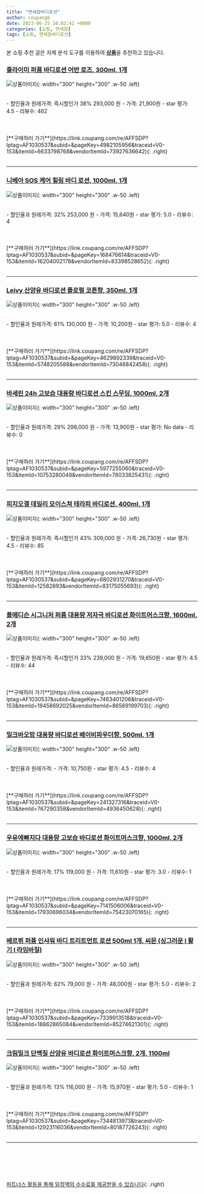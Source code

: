 ```yaml
---
title: "면세점바디로션"
author: coupang6
date: 2023-06-25 16:02:41 +0800
categories: [쇼핑, 면세점]
tags: [쇼핑, 면세점바디로션]
---
```


본 쇼핑 추천 글은 자체 분석 도구를 이용하여 [**상품**](https://link.coupang.com/a/bao1ui)을 추천하고 있습니다.

### [줄라이미 퍼퓸 바디로션 어반 로즈, 300ml, 1개](https://link.coupang.com/re/AFFSDP?lptag=AF1030537&subid=&pageKey=4982105956&traceid=V0-153&itemId=6633798768&vendorItemId=73927636642)

![상품이미지](https://thumbnail8.coupangcdn.com/thumbnails/remote/230x230ex/image/rs_quotation_api/zhxwsiuc/430e4c9dd3f545899d07bc1f87c0503c.jpg){: width="300" height="300" .w-50 .left}


<br>
- 할인율과 원래가격: 즉시할인가 38%  293,000   원
- 가격: 21,900원
- star 평가: 4.5
- 리뷰수: 462
<br>
<br>
<br>
<br>
[**구매하러 가기**](https://link.coupang.com/re/AFFSDP?lptag=AF1030537&subid=&pageKey=4982105956&traceid=V0-153&itemId=6633798768&vendorItemId=73927636642){: .right}
<br>
<br>

---

### [니베아 SOS 케어 힐링 바디 로션, 1000ml, 1개](https://link.coupang.com/re/AFFSDP?lptag=AF1030537&subid=&pageKey=168476614&traceid=V0-153&itemId=16204002178&vendorItemId=83398528652)

![상품이미지](https://thumbnail8.coupangcdn.com/thumbnails/remote/230x230ex/image/retail/images/2022/10/07/18/0/4305cb88-f314-40b0-8069-2b6f6a33ffb2.png){: width="300" height="300" .w-50 .left}


<br>
- 할인율과 원래가격: 32%  253,000   원
- 가격: 15,640원
- star 평가: 5.0
- 리뷰수: 4
<br>
<br>
<br>
<br>
[**구매하러 가기**](https://link.coupang.com/re/AFFSDP?lptag=AF1030537&subid=&pageKey=168476614&traceid=V0-153&itemId=16204002178&vendorItemId=83398528652){: .right}
<br>
<br>

---

### [Leivy 산양유 바디로션 플로럴 코튼향, 350ml, 1개](https://link.coupang.com/re/AFFSDP?lptag=AF1030537&subid=&pageKey=4629892339&traceid=V0-153&itemId=5748205588&vendorItemId=73046842458)

![상품이미지](https://thumbnail7.coupangcdn.com/thumbnails/remote/230x230ex/image/retail/images/1410789063338249-00ccf9e6-2ff4-41e3-b6d9-b60b031a5d63.jpg){: width="300" height="300" .w-50 .left}


<br>
- 할인율과 원래가격: 61%  130,000   원
- 가격: 10,200원
- star 평가: 5.0
- 리뷰수: 4
<br>
<br>
<br>
<br>
[**구매하러 가기**](https://link.coupang.com/re/AFFSDP?lptag=AF1030537&subid=&pageKey=4629892339&traceid=V0-153&itemId=5748205588&vendorItemId=73046842458){: .right}
<br>
<br>

---

### [바세린 24h 고보습 대용량 바디로션 스킨 스무딩, 1000ml, 2개](https://link.coupang.com/re/AFFSDP?lptag=AF1030537&subid=&pageKey=5977255060&traceid=V0-153&itemId=10753280048&vendorItemId=78033825431)

![상품이미지](https://thumbnail10.coupangcdn.com/thumbnails/remote/230x230ex/image/retail/images/2021/08/06/10/9/a09a1b04-bda2-497d-a450-c2f4a8a0d682.jpg){: width="300" height="300" .w-50 .left}


<br>
- 할인율과 원래가격: 29%  298,000   원
- 가격: 13,900원
- star 평가: No data
- 리뷰수: 0
<br>
<br>
<br>
<br>
[**구매하러 가기**](https://link.coupang.com/re/AFFSDP?lptag=AF1030537&subid=&pageKey=5977255060&traceid=V0-153&itemId=10753280048&vendorItemId=78033825431){: .right}
<br>
<br>

---

### [피지오겔 데일리 모이스쳐 테라피 바디로션, 400ml, 1개](https://link.coupang.com/re/AFFSDP?lptag=AF1030537&subid=&pageKey=6802931270&traceid=V0-153&itemId=12582893&vendorItemId=83175055693)

![상품이미지](https://thumbnail6.coupangcdn.com/thumbnails/remote/230x230ex/image/vendor_inventory/540b/dcd430b69287782db4086179af874e64c417c9f1cd222937bf9dbcb24a05.jpg){: width="300" height="300" .w-50 .left}


<br>
- 할인율과 원래가격: 즉시할인가 43%  309,000   원
- 가격: 26,730원
- star 평가: 4.5
- 리뷰수: 85
<br>
<br>
<br>
<br>
[**구매하러 가기**](https://link.coupang.com/re/AFFSDP?lptag=AF1030537&subid=&pageKey=6802931270&traceid=V0-153&itemId=12582893&vendorItemId=83175055693){: .right}
<br>
<br>

---

### [폴메디슨 시그니처 퍼퓸 대용량 저자극 바디로션 화이트머스크향, 1600ml, 2개](https://link.coupang.com/re/AFFSDP?lptag=AF1030537&subid=&pageKey=7463401206&traceid=V0-153&itemId=19458692025&vendorItemId=86569199703)

![상품이미지](https://thumbnail8.coupangcdn.com/thumbnails/remote/230x230ex/image/retail/images/116959364999967-db6fee0f-d698-4394-b011-13b2a086f17f.jpg){: width="300" height="300" .w-50 .left}


<br>
- 할인율과 원래가격: 즉시할인가 33%  239,000   원
- 가격: 19,650원
- star 평가: 4.5
- 리뷰수: 44
<br>
<br>
<br>
<br>
[**구매하러 가기**](https://link.coupang.com/re/AFFSDP?lptag=AF1030537&subid=&pageKey=7463401206&traceid=V0-153&itemId=19458692025&vendorItemId=86569199703){: .right}
<br>
<br>

---

### [밀크바오밥 대용량 바디로션 베이비파우더향, 500ml, 1개](https://link.coupang.com/re/AFFSDP?lptag=AF1030537&subid=&pageKey=241327316&traceid=V0-153&itemId=767290358&vendorItemId=4936450628)

![상품이미지](https://thumbnail8.coupangcdn.com/thumbnails/remote/230x230ex/image/retail/images/99547937500510-221a2b67-f23b-4b1b-8e9f-65abe3fd694d.jpg){: width="300" height="300" .w-50 .left}


<br>
- 할인율과 원래가격: 
- 가격: 10,750원
- star 평가: 4.5
- 리뷰수: 4
<br>
<br>
<br>
<br>
[**구매하러 가기**](https://link.coupang.com/re/AFFSDP?lptag=AF1030537&subid=&pageKey=241327316&traceid=V0-153&itemId=767290358&vendorItemId=4936450628){: .right}
<br>
<br>

---

### [우유에빠지다 대용량 고보습 바디로션 화이트머스크향, 1000ml, 2개](https://link.coupang.com/re/AFFSDP?lptag=AF1030537&subid=&pageKey=7141506006&traceid=V0-153&itemId=17930696034&vendorItemId=75423070165)

![상품이미지](https://thumbnail8.coupangcdn.com/thumbnails/remote/230x230ex/image/retail/images/636649824414363-e4d4a120-faa2-4fc4-be86-3ab9dfc75d12.jpg){: width="300" height="300" .w-50 .left}


<br>
- 할인율과 원래가격: 17%  119,000   원
- 가격: 11,610원
- star 평가: 3.0
- 리뷰수: 1
<br>
<br>
<br>
<br>
[**구매하러 가기**](https://link.coupang.com/re/AFFSDP?lptag=AF1030537&subid=&pageKey=7141506006&traceid=V0-153&itemId=17930696034&vendorItemId=75423070165){: .right}
<br>
<br>

---

### [베르뷔 퍼퓸 인샤워 바디 트리트먼트 로션 500ml 1개, 씨몬 (싱그러운 l 활기 l 라임바질)](https://link.coupang.com/re/AFFSDP?lptag=AF1030537&subid=&pageKey=7339913518&traceid=V0-153&itemId=18862865084&vendorItemId=85274621301)

![상품이미지](https://thumbnail6.coupangcdn.com/thumbnails/remote/230x230ex/image/vendor_inventory/f14d/2e08d759a9370715fdaf708f0f1fafab5e38357e77b434a157f65ac8e255.jpg){: width="300" height="300" .w-50 .left}


<br>
- 할인율과 원래가격: 62%  79,000   원
- 가격: 48,000원
- star 평가: 5.0
- 리뷰수: 2
<br>
<br>
<br>
<br>
[**구매하러 가기**](https://link.coupang.com/re/AFFSDP?lptag=AF1030537&subid=&pageKey=7339913518&traceid=V0-153&itemId=18862865084&vendorItemId=85274621301){: .right}
<br>
<br>

---

### [크림밀크 단백질 산양유 바디로션 화이트머스크향, 2개, 1100ml](https://link.coupang.com/re/AFFSDP?lptag=AF1030537&subid=&pageKey=7344813973&traceid=V0-153&itemId=12923116036&vendorItemId=80187726243)

![상품이미지](https://thumbnail6.coupangcdn.com/thumbnails/remote/230x230ex/image/retail/images/8919948598909135-32fb8668-7d30-4dfd-a161-1b08b8e638d9.jpg){: width="300" height="300" .w-50 .left}


<br>
- 할인율과 원래가격: 13%  116,000   원
- 가격: 15,970원
- star 평가: 5.0
- 리뷰수: 1
<br>
<br>
<br>
<br>
[**구매하러 가기**](https://link.coupang.com/re/AFFSDP?lptag=AF1030537&subid=&pageKey=7344813973&traceid=V0-153&itemId=12923116036&vendorItemId=80187726243){: .right}
<br>
<br>

---
<br><br><br><br><br> [파트너스 활동을 통해 일정액의 수수료를 제공받을 수 있습니다](https://link.coupang.com/a/bao1ui){: .right}